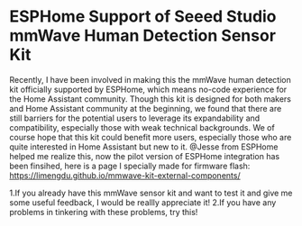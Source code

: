 # ESPHome Support of Seeed Studio mmWave Human Detection Sensor Kit 

Recently, I have been involved in making this the mmWave human detection kit officially supported by ESPHome, which means no-code experience for the Home Assistant community. Though this kit is designed for both makers and Home Assistant community at the beginning, we found that there are still barriers for the potential users to leverage its expandability and compatibility, especially those with weak technical backgrounds. We of course hope that this kit could benefit more users, especially those who are quite interested in Home Assistant but new to it.  @Jesse from ESPHome helped me realize this, now the pilot version of ESPHome integration has been finsihed, here is a page I specially made for firmware flash: https://limengdu.github.io/mmwave-kit-external-components/

1.If you already have this mmWave sensor kit and want to test it and give me some useful feedback, I would be reallly appreciate it! 
2.If you have any problems in tinkering with these problems, try this!  









